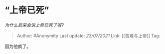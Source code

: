 # “上帝已死”
*为什么尼采会说上帝已死了呀?*

> Author: #Anonymity
> Last update: *23/07/2021*
> Link: [[苦难与上帝]]
> Tag:

因为他疯了。
